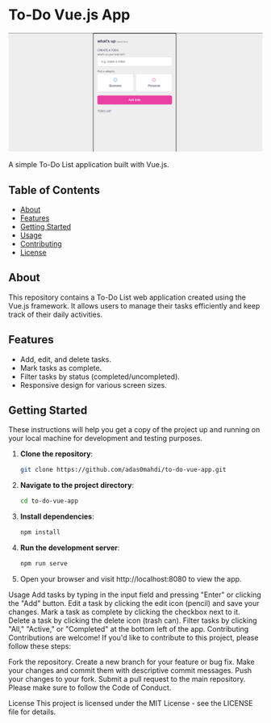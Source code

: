 # To-Do Vue.js App

![App Screenshot](/vue-app.png)

A simple To-Do List application built with Vue.js.

## Table of Contents

- [About](#about)
- [Features](#features)
- [Getting Started](#getting-started)
- [Usage](#usage)
- [Contributing](#contributing)
- [License](#license)

## About

This repository contains a To-Do List web application created using the Vue.js framework. It allows users to manage their tasks efficiently and keep track of their daily activities.

## Features

- Add, edit, and delete tasks.
- Mark tasks as complete.
- Filter tasks by status (completed/uncompleted).
- Responsive design for various screen sizes.

## Getting Started

These instructions will help you get a copy of the project up and running on your local machine for development and testing purposes.

1. **Clone the repository**:

   ```sh
   git clone https://github.com/adas0mahdi/to-do-vue-app.git
2. **Navigate to the project directory**:
   ```sh
   cd to-do-vue-app
3. **Install dependencies**:
   ```sh
   npm install
4. **Run the development server**:
   ```sh
   npm run serve

5. Open your browser and visit http://localhost:8080 to view the app.

Usage
Add tasks by typing in the input field and pressing "Enter" or clicking the "Add" button.
Edit a task by clicking the edit icon (pencil) and save your changes.
Mark a task as complete by clicking the checkbox next to it.
Delete a task by clicking the delete icon (trash can).
Filter tasks by clicking "All," "Active," or "Completed" at the bottom left of the app.
Contributing
Contributions are welcome! If you'd like to contribute to this project, please follow these steps:

Fork the repository.
Create a new branch for your feature or bug fix.
Make your changes and commit them with descriptive commit messages.
Push your changes to your fork.
Submit a pull request to the main repository.
Please make sure to follow the Code of Conduct.

License
This project is licensed under the MIT License - see the LICENSE file for details.
